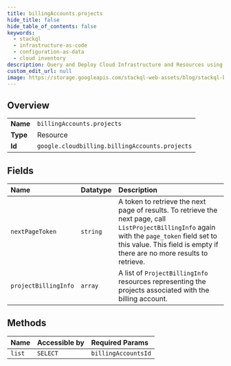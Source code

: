 ```yaml
---
title: billingAccounts.projects
hide_title: false
hide_table_of_contents: false
keywords:
  - stackql
  - infrastructure-as-code
  - configuration-as-data
  - cloud inventory
description: Query and Deploy Cloud Infrastructure and Resources using SQL
custom_edit_url: null
image: https://storage.googleapis.com/stackql-web-assets/blog/stackql-blog-post-featured-image.png
---
```

  
    

## Overview
<table><tbody>
<tr><td><b>Name</b></td><td><code>billingAccounts.projects</code></td></tr>
<tr><td><b>Type</b></td><td>Resource</td></tr>
<tr><td><b>Id</b></td><td><code>google.cloudbilling.billingAccounts.projects</code></td></tr>
</tbody></table>

## Fields
| Name | Datatype | Description |
|:-----|:---------|:------------|
| `nextPageToken` | `string` | A token to retrieve the next page of results. To retrieve the next page, call `ListProjectBillingInfo` again with the `page_token` field set to this value. This field is empty if there are no more results to retrieve. |
| `projectBillingInfo` | `array` | A list of `ProjectBillingInfo` resources representing the projects associated with the billing account. |
## Methods
| Name | Accessible by | Required Params |
|:-----|:--------------|:----------------|
| `list` | `SELECT` | `billingAccountsId` |
